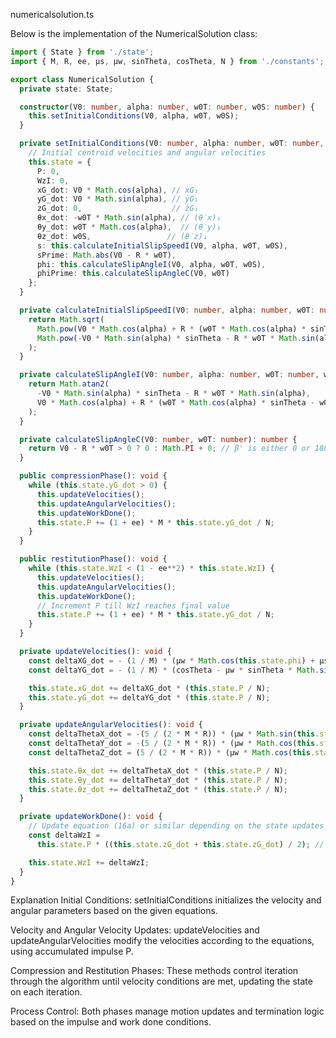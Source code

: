 numericalsolution.ts

Below is the implementation of the NumericalSolution class:

```typescript
import { State } from './state';
import { M, R, ee, μs, μw, sinTheta, cosTheta, N } from './constants';

export class NumericalSolution {
  private state: State;

  constructor(V0: number, alpha: number, w0T: number, w0S: number) {
    this.setInitialConditions(V0, alpha, w0T, w0S);
  }

  private setInitialConditions(V0: number, alpha: number, w0T: number, w0S: number): void {
    // Initial centroid velocities and angular velocities
    this.state = {
      P: 0,
      WzI: 0,
      xG_dot: V0 * Math.cos(alpha), // ẋG₁
      yG_dot: V0 * Math.sin(alpha), // ẏG₁
      zG_dot: 0,                    // żG₁
      θx_dot: -w0T * Math.sin(alpha), // (θ̇x)₁
      θy_dot: w0T * Math.cos(alpha),  // (θ̇y)₁
      θz_dot: w0S,                 // (θ̇z)₁
      s: this.calculateInitialSlipSpeedI(V0, alpha, w0T, w0S),
      sPrime: Math.abs(V0 - R * w0T),
      phi: this.calculateSlipAngleI(V0, alpha, w0T, w0S),
      phiPrime: this.calculateSlipAngleC(V0, w0T)
    };
  }

  private calculateInitialSlipSpeedI(V0: number, alpha: number, w0T: number, w0S: number): number {
    return Math.sqrt(
      Math.pow(V0 * Math.cos(alpha) + R * (w0T * Math.cos(alpha) * sinTheta - w0S * cosTheta), 2) +
      Math.pow(-V0 * Math.sin(alpha) * sinTheta - R * w0T * Math.sin(alpha), 2)
    );
  }

  private calculateSlipAngleI(V0: number, alpha: number, w0T: number, w0S: number): number {
    return Math.atan2(
      -V0 * Math.sin(alpha) * sinTheta - R * w0T * Math.sin(alpha),
      V0 * Math.cos(alpha) + R * (w0T * Math.cos(alpha) * sinTheta - w0S * cosTheta)
    );
  }

  private calculateSlipAngleC(V0: number, w0T: number): number {
    return V0 - R * w0T > 0 ? 0 : Math.PI + 0; // β' is either 0 or 180 degrees
  }

  public compressionPhase(): void {
    while (this.state.yG_dot > 0) {
      this.updateVelocities();
      this.updateAngularVelocities();
      this.updateWorkDone();
      this.state.P += (1 + ee) * M * this.state.yG_dot / N;
    }
  }

  public restitutionPhase(): void {
    while (this.state.WzI < (1 - ee**2) * this.state.WzI) {
      this.updateVelocities();
      this.updateAngularVelocities();
      this.updateWorkDone();
      // Increment P till WzI reaches final value
      this.state.P += (1 + ee) * M * this.state.yG_dot / N;
    }
  }

  private updateVelocities(): void {
    const deltaXG_dot = - (1 / M) * (μw * Math.cos(this.state.phi) + μs * Math.cos(this.state.phiPrime) * (sinTheta + μw * Math.sin(this.state.phi) * cosTheta));
    const deltaYG_dot = - (1 / M) * (cosTheta - μw * sinTheta * Math.sin(this.state.phi) + μs * Math.sin(this.state.phiPrime) * (sinTheta + μw * Math.sin(this.state.phi) * cosTheta));

    this.state.xG_dot += deltaXG_dot * (this.state.P / N);
    this.state.yG_dot += deltaYG_dot * (this.state.P / N);
  }

  private updateAngularVelocities(): void {
    const deltaThetaX_dot = -(5 / (2 * M * R)) * (μw * Math.sin(this.state.phi) + μs * Math.sin(this.state.phiPrime) * (sinTheta + μw * Math.sin(this.state.phi) * cosTheta));
    const deltaThetaY_dot = -(5 / (2 * M * R)) * (μw * Math.cos(this.state.phi) * sinTheta - μs * Math.cos(this.state.phiPrime) * (sinTheta + μw * Math.sin(this.state.phi) * cosTheta));
    const deltaThetaZ_dot = (5 / (2 * M * R)) * (μw * Math.cos(this.state.phi) * cosTheta);

    this.state.θx_dot += deltaThetaX_dot * (this.state.P / N);
    this.state.θy_dot += deltaThetaY_dot * (this.state.P / N);
    this.state.θz_dot += deltaThetaZ_dot * (this.state.P / N);
  }

  private updateWorkDone(): void {
    // Update equation (16a) or similar depending on the state updates
    const deltaWzI =
      this.state.P * ((this.state.zG_dot + this.state.zG_dot) / 2); // Placeholder, assuming similar to equation 16a

    this.state.WzI += deltaWzI;
  }
}

```

Explanation
Initial Conditions: setInitialConditions initializes the velocity and angular parameters based on the given equations.

Velocity and Angular Velocity Updates: updateVelocities and updateAngularVelocities modify the velocities according to the equations, using accumulated impulse P.

Compression and Restitution Phases: These methods control iteration through the algorithm until velocity conditions are met, updating the state on each iteration.

Process Control: Both phases manage motion updates and termination logic based on the impulse and work done conditions.